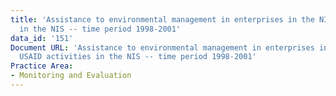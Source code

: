 ```yaml
---
title: 'Assistance to environmental management in enterprises in the NIS : USAID activities
  in the NIS -- time period 1998-2001'
data_id: '151'
Document URL: 'Assistance to environmental management in enterprises in the NIS :
  USAID activities in the NIS -- time period 1998-2001'
Practice Area:
- Monitoring and Evaluation
---
```



